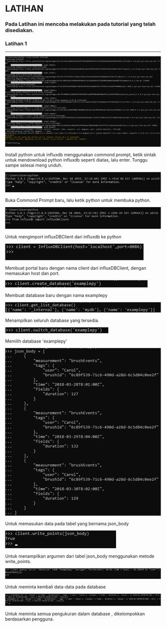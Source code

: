 # LATIHAN

### Pada Latihan ini mencoba melakukan pada tutorial yang telah disediakan.

### Latihan 1
---

![Gambar 1](L1.png)

Install python untuk influxdb menggunakan commond prompt, ketik sintak untuk mendownload python influxdb seperti diatas, lalu enter. Tunggu sampe selesai meng unduh.

![Gambar 2](L2.png)

Buka Commond Prompt baru, lalu ketik python untuk membuka python.

![Gambar 3](L3.png)

Untuk mengimport influxDBClient dari influxdb ke python

![Gambar 4](L4.png)

Membuat portal baru dengan nama client dari influxDBClient, dengan memasukan host dan port.

![Gambar 5](L5.png)

Membuat database baru dengan nama examplepy

![Gambar 6](L6.png)

Menampilkan seluruh database yang tersedia.

![Gambar 7](L7.png)

Memilih database 'examplepy'

![Gambar 8](L8.png)

Untuk memasukan data pada tabel yang bernama json_body

![Gambar 9](L9.png)

Untuk menampilkan argumen dari tabel json_body menggunakan metode write_points.

![Gambar 10](L10.png)

Untuk meminta kembali data-data pada database

![Gambar 11](L11.png)

Untuk meminta semua pengukuran dalam database , dikelompokkan berdasarkan pengguna.